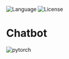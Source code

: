 ![Language](https://img.shields.io/badge/language-Python%20-blue.svg)
![License](https://img.shields.io/badge/License-GPL&ndash;3.0%20-purple.svg)

# Chatbot
![pytorch](https://user-images.githubusercontent.com/58489322/166165046-34d39b09-7deb-466b-8858-59afdb252d35.png)
